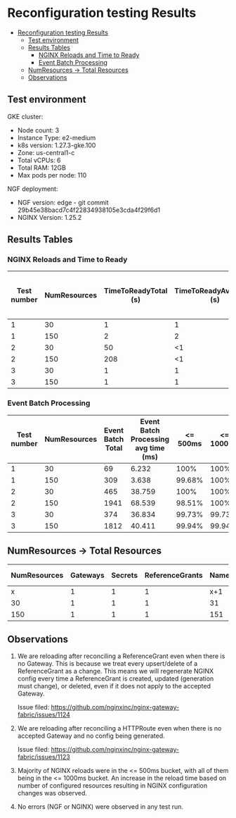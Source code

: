# Reconfiguration testing Results

<!-- TOC -->
- [Reconfiguration testing Results](#reconfiguration-testing-results)
  - [Test environment](#test-environment)
  - [Results Tables](#results-tables)
    - [NGINX Reloads and Time to Ready](#nginx-reloads-and-time-to-ready)
    - [Event Batch Processing](#event-batch-processing)
  - [NumResources -> Total Resources](#numresources---total-resources)
  - [Observations](#observations)
<!-- TOC -->

## Test environment

GKE cluster:

- Node count: 3
- Instance Type: e2-medium
- k8s version: 1.27.3-gke.100
- Zone: us-central1-c
- Total vCPUs: 6
- Total RAM: 12GB
- Max pods per node: 110

NGF deployment:

- NGF version: edge - git commit 29b45e38bacd7c4f22834938105e3cda4f29f6d1
- NGINX Version: 1.25.2

## Results Tables

### NGINX Reloads and Time to Ready

| Test number | NumResources | TimeToReadyTotal (s) | TimeToReadyAvgSingle (s) | NGINX reloads | NGINX reload avg time (ms) | <= 500ms | <= 1000ms |
|-------------|--------------|----------------------|--------------------------|---------------|----------------------------|----------|-----------|
| 1           | 30           | 1                    | 1                        | 2             | 191                        | 100%     | 100%      |
| 1           | 150          | 2                    | 2                        | 2             | 440                        | 50%      | 100%      |
| 2           | 30           | 50                   | <1                       | 93            | 162                        | 100%     | 100%      |
| 2           | 150          | 208                  | <1                       | 396           | 281                        | 96.46%   | 100%      |
| 3           | 30           | 1                    | 1                        | 93            | 129                        | 100%     | 100%      |
| 3           | 150          | 1                    | 1                        | 453           | 130                        | 100%     | 100%      |


### Event Batch Processing

| Test number | NumResources | Event Batch Total | Event Batch Processing avg time (ms) | <= 500ms | <= 1000ms |
|-------------|--------------|-------------------|--------------------------------------|----------|-----------|
| 1           | 30           | 69                | 6.232                                | 100%     | 100%      |
| 1           | 150          | 309               | 3.638                                | 99.68%   | 100%      |
| 2           | 30           | 465               | 38.759                               | 100%     | 100%      |
| 2           | 150          | 1941              | 68.539                               | 98.51%   | 100%      |
| 3           | 30           | 374               | 36.834                               | 99.73%   | 99.73%    |
| 3           | 150          | 1812              | 40.411                               | 99.94%   | 99.94%    |


## NumResources -> Total Resources

| NumResources | Gateways | Secrets | ReferenceGrants | Namespaces | application Pods | application Services | HTTPRoutes | Total Resources |
|--------------|----------|---------|-----------------|------------|------------------|----------------------|------------|-----------------|
| x            | 1        | 1       | 1               | x+1        | 2x               | 2x                   | 3x         | <total>         |
| 30           | 1        | 1       | 1               | 31         | 60               | 60                   | 90         | 244             |
| 150          | 1        | 1       | 1               | 151        | 300              | 300                  | 450        | 1204            |

## Observations

1. We are reloading after reconciling a ReferenceGrant even when there is no Gateway. This is because we treat every
   upsert/delete of a ReferenceGrant as a change. This means we will regenerate NGINX config every time a ReferenceGrant
   is created, updated (generation must change), or deleted, even if it does not apply to the accepted Gateway.

   Issue filed: https://github.com/nginxinc/nginx-gateway-fabric/issues/1124

2. We are reloading after reconciling a HTTPRoute even when there is no accepted Gateway and no config being generated.

   Issue filed: https://github.com/nginxinc/nginx-gateway-fabric/issues/1123

3. Majority of NGINX reloads were in the <= 500ms bucket, with all of them being in the <= 1000ms bucket. An increase
   in the reload time based on number of configured resources resulting in NGINX configuration changes was observed.

4. No errors (NGF or NGINX) were observed in any test run.
